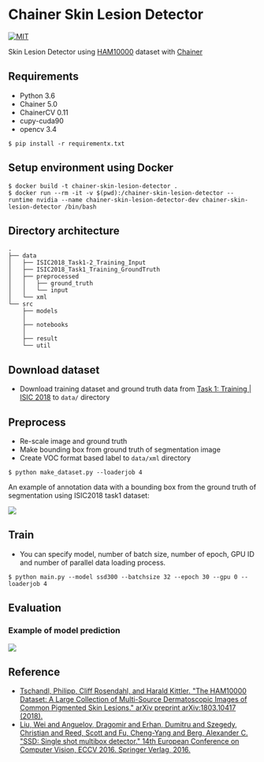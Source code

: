 # Chainer Skin Lesion Detector

[![MIT](https://img.shields.io/badge/license-MIT-brightgreen.svg)](https://github.com/shunk031/chainer-skin-lesion-detector/blob/master/LICENSE)

Skin Lesion Detector using [HAM10000](https://arxiv.org/abs/1803.10417) dataset with [Chainer](https://chainer.org/)

## Requirements

- Python 3.6
- Chainer 5.0
- ChainerCV 0.11
- cupy-cuda90
- opencv 3.4

```shell
$ pip install -r requirementx.txt
```

## Setup environment using Docker

```
$ docker build -t chainer-skin-lesion-detector .
$ docker run --rm -it -v $(pwd):/chainer-skin-lesion-detector --runtime nvidia --name chainer-skin-lesion-detector-dev chainer-skin-lesion-detector /bin/bash
```

## Directory architecture
```
.
├── data
│   ├── ISIC2018_Task1-2_Training_Input
│   ├── ISIC2018_Task1_Training_GroundTruth
│   ├── preprocessed
│   │   ├── ground_truth
│   │   └── input
│   └── xml
└── src
    ├── models
    │
    ├── notebooks
    │
    ├── result
    └── util
```

## Download dataset
- Download training dataset and ground truth data from [Task 1: Training | ISIC 2018](https://challenge2018.isic-archive.com/task1/training/) to `data/` directory

## Preprocess

- Re-scale image and ground truth
- Make bounding box from ground truth of segmentation image
- Create VOC format based label to `data/xml` directory

```shell
$ python make_dataset.py --loaderjob 4
```

An example of annotation data with a bounding box from the ground truth of segmentation using ISIC2018 task1 dataset:

![](https://raw.githubusercontent.com/shunk031/chainer-skin-lesion-detector/master/.github/ground_truth_segmentation_with_bbox.png)

## Train
- You can specify model, number of batch size, number of epoch, GPU ID and number of parallel data loading process.
```
$ python main.py --model ssd300 --batchsize 32 --epoch 30 --gpu 0 --loaderjob 4
```

## Evaluation

### Example of model prediction

![](https://raw.githubusercontent.com/shunk031/chainer-skin-lesion-detector/master/.github/example_of_model_prediction.png)

## Reference

- [Tschandl, Philipp, Cliff Rosendahl, and Harald Kittler. "The HAM10000 Dataset: A Large Collection of Multi-Source Dermatoscopic Images of Common Pigmented Skin Lesions." arXiv preprint arXiv:1803.10417 (2018).](https://arxiv.org/abs/1803.10417)
- [Liu, Wei and Anguelov, Dragomir and Erhan, Dumitru and Szegedy, Christian and Reed, Scott and Fu, Cheng-Yang and Berg, Alexander C. "SSD: Single shot multibox detector." 14th European Conference on Computer Vision, ECCV 2016. Springer Verlag, 2016.](https://arxiv.org/abs/1512.02325)
